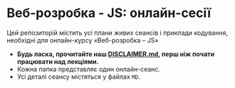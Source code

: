 # Веб-розробка - JS: онлайн-сесії

Цей репозиторій містить усі плани живих сеансів і приклади кодування, необхідні для онлайн-курсу «Веб-розробка – JS»

- **Будь ласка, прочитайте наш [DISCLAIMER.md](./DISCLAIMER.md), перш ніж почати працювати над лекціями.**
- Кожна папка представляє один онлайн-сеанс.
- Усі деталі сеансу містяться у файлах `MD`.